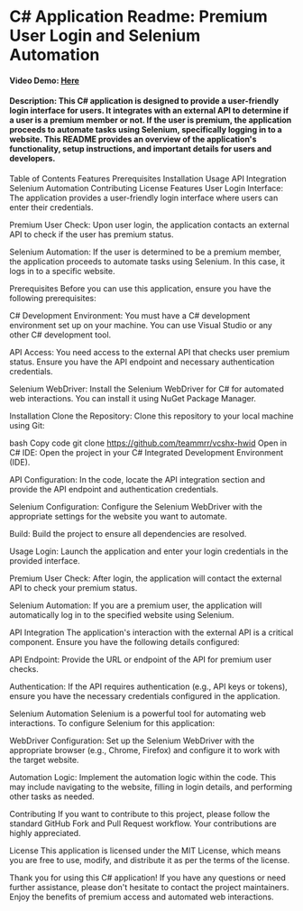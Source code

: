 # C# Application Readme: Premium User Login and Selenium Automation
#### Video Demo:  [Here](https://youtu.be/PzHw2cPqJsQ)
 
#### Description: This C# application is designed to provide a user-friendly login interface for users. It integrates with an external API to determine if a user is a premium member or not. If the user is premium, the application proceeds to automate tasks using Selenium, specifically logging in to a website. This README provides an overview of the application's functionality, setup instructions, and important details for users and developers.

Table of Contents
Features
Prerequisites
Installation
Usage
API Integration
Selenium Automation
Contributing
License
Features
User Login Interface: The application provides a user-friendly login interface where users can enter their credentials.

Premium User Check: Upon user login, the application contacts an external API to check if the user has premium status.

Selenium Automation: If the user is determined to be a premium member, the application proceeds to automate tasks using Selenium. In this case, it logs in to a specific website.

Prerequisites
Before you can use this application, ensure you have the following prerequisites:

C# Development Environment: You must have a C# development environment set up on your machine. You can use Visual Studio or any other C# development tool.

API Access: You need access to the external API that checks user premium status. Ensure you have the API endpoint and necessary authentication credentials.

Selenium WebDriver: Install the Selenium WebDriver for C# for automated web interactions. You can install it using NuGet Package Manager.

Installation
Clone the Repository: Clone this repository to your local machine using Git:

bash
Copy code
git clone https://github.com/teammrr/vcshx-hwid
Open in C# IDE: Open the project in your C# Integrated Development Environment (IDE).

API Configuration: In the code, locate the API integration section and provide the API endpoint and authentication credentials.

Selenium Configuration: Configure the Selenium WebDriver with the appropriate settings for the website you want to automate.

Build: Build the project to ensure all dependencies are resolved.

Usage
Login: Launch the application and enter your login credentials in the provided interface.

Premium User Check: After login, the application will contact the external API to check your premium status.

Selenium Automation: If you are a premium user, the application will automatically log in to the specified website using Selenium.

API Integration
The application's interaction with the external API is a critical component. Ensure you have the following details configured:

API Endpoint: Provide the URL or endpoint of the API for premium user checks.

Authentication: If the API requires authentication (e.g., API keys or tokens), ensure you have the necessary credentials configured in the application.

Selenium Automation
Selenium is a powerful tool for automating web interactions. To configure Selenium for this application:

WebDriver Configuration: Set up the Selenium WebDriver with the appropriate browser (e.g., Chrome, Firefox) and configure it to work with the target website.

Automation Logic: Implement the automation logic within the code. This may include navigating to the website, filling in login details, and performing other tasks as needed.

Contributing
If you want to contribute to this project, please follow the standard GitHub Fork and Pull Request workflow. Your contributions are highly appreciated.

License
This application is licensed under the MIT License, which means you are free to use, modify, and distribute it as per the terms of the license.

Thank you for using this C# application! If you have any questions or need further assistance, please don't hesitate to contact the project maintainers. Enjoy the benefits of premium access and automated web interactions.
